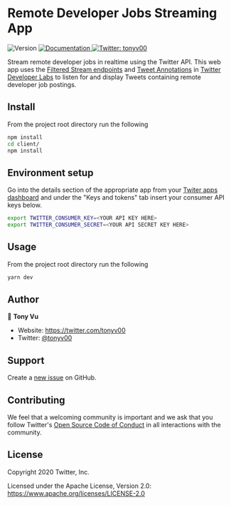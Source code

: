 # Remote Developer Jobs Streaming App

<p>
  <img alt="Version" src="https://img.shields.io/badge/version-1.0.0-blue.svg?cacheSeconds=2592000" />
  <a href="https://github.com/twitterdev/remote-dev-jobs-streamer" target="_blank">
    <img alt="Documentation" src="https://img.shields.io/badge/documentation-yes-brightgreen.svg" />
  </a>
  <a href="https://twitter.com/tonyv00" target="_blank">
    <img alt="Twitter: tonyv00" src="https://img.shields.io/twitter/follow/tonyv00.svg?style=social" />
  </a>
</p>

Stream remote developer jobs in realtime using the Twitter API. This web app uses the [Filtered Stream endpoints](https://developer.twitter.com/en/docs/labs/filtered-stream/overview) and [Tweet Annotations](https://developer.twitter.com/en/docs/labs/overview/whats-new/annotations) in [Twitter Developer Labs](https://developer.twitter.com/en/labs) to listen for and display Tweets containing remote developer job postings.

## Install

From the project root directory run the following

```sh
npm install
cd client/
npm install
```

## Environment setup

Go into the details section of the appropriate app from your [Twiter apps dashboard](https://developer.twitter.com/en/apps) and under the "Keys and tokens" tab insert your consumer API keys below.
```sh
export TWITTER_CONSUMER_KEY=<YOUR API KEY HERE>
export TWITTER_CONSUMER_SECRET=<YOUR API SECRET KEY HERE>
```

## Usage

From the project root directory run the following

```sh
yarn dev
```

## Author

👤 **Tony Vu**

* Website: https://twitter.com/tonyv00
* Twitter: [@tonyv00](https://twitter.com/tonyv00)


## Support

Create a [new issue](https://github.com/twitterdev/search-tweets-python-in-r/issues) on GitHub.

## Contributing

We feel that a welcoming community is important and we ask that you follow Twitter's
[Open Source Code of Conduct](https://github.com/twitter/code-of-conduct/blob/master/code-of-conduct.md)
in all interactions with the community.

## License

Copyright 2020 Twitter, Inc.

Licensed under the Apache License, Version 2.0: https://www.apache.org/licenses/LICENSE-2.0